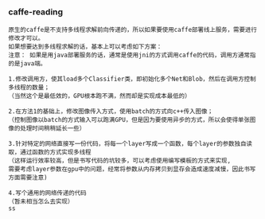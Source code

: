### caffe-reading
    原生的caffe是不支持多线程求解前向传递的，所以如果要使用caffe部署线上服务，需要进行修改才可以。
    如果想要达到多线程求解的话，基本上可以考虑如下方案：
    注意： 如果是用java部署服务的话，通常是使用jni的方式调用caffe的代码，调用方通常指的是java端。

    1.修改调用方，使其load多个Classifier类，即初始化多个Net和Blob，然后在调用方控制多线程的数量；
    （当然这个是最低效的，GPU根本跑不满，然而却是实现成本最低的）

    2.在方法1的基础上，修改图像传入方式，使用batch的方式向c++传入图像；
    （控制图像以batch的方式输入可以跑满GPU，但是因为要使用异步的方式，所以会使得单张图像的处理时间稍稍延长一些）

    3.针对特定的网络直接写一份代码，将每一个layer写成一个函数，每个layer的参数独自读取，通过函数的方式实现多线程
    （这样运行效率较高，但是书写代码的坑较多，可以考虑使用编写模板的方式来实现,
    需要考虑layer参数在gpu中的问题，经常将参数从内存拷贝到显存会造成速度减慢，因此书写方面需要注意)

    4.写个通用的网络传递的代码
    （暂未相当怎么去实现）
    ss
